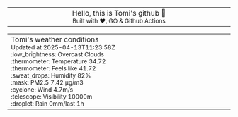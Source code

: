 
<div align="center">
<table>
<tbody>
<td align="center">
<img width="2000" height="0"><br>
Hello, this is Tomi's github 👋<br>
<sup>Built with ❤️, GO & Github Actions</sup><br>
<img width="2000" height="0">
</td>
</tbody>
</table>
</div>
<table>
<tbody>
<td align="left">
<img width="2000" height="0"><br>
Tomi's weather conditions<br>
<sup>Updated at 2025-04-13T11:23:58Z</sup><br>
<sup>:low_brightness: Overcast Clouds</sup><br>
<sup>:thermometer: Temperature 34.72 </sup><br>
<sup>:thermometer: Feels like 41.72</sup><br>
<sup>:sweat_drops: Humidity 82%</sup><br>
<sup>:mask: PM2.5 7.42 μg/m3</sup><br>
<sup>:cyclone: Wind 4.7m/s </sup><br>
<sup>:telescope: Visibility 10000m </sup><br>
<sup>:droplet: Rain 0mm/last 1h </sup><br>
<img width="2000" height="0">
</td>
<td align="left">
<img width="2000" height="0"><br>
<br>
<img width="2000" height="0">
</td>
</tbody>
</table>
</div>
    
